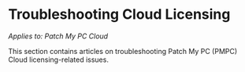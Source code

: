 # Troubleshooting Cloud Licensing

_Applies to: Patch My PC Cloud_

This section contains articles on troubleshooting Patch My PC (PMPC) Cloud licensing-related issues.
